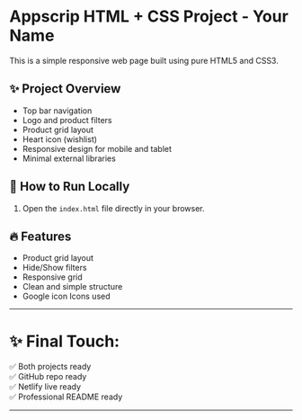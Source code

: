 # Appscrip HTML + CSS Project - Your Name

This is a simple responsive web page built using pure HTML5 and CSS3.

## ✨ Project Overview
- Top bar navigation
- Logo and product filters
- Product grid layout
- Heart icon (wishlist)
- Responsive design for mobile and tablet
- Minimal external libraries


## 🧠 How to Run Locally
1. Open the `index.html` file directly in your browser.

## 🔥 Features
- Product grid layout
- Hide/Show filters
- Responsive grid
- Clean and simple structure
- Google icon Icons used

---

# ✨ Final Touch:
✅ Both projects ready  
✅ GitHub repo ready  
✅ Netlify live ready  
✅ Professional README ready

---

